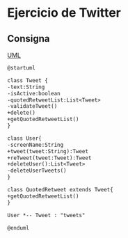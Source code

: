 # Ejercicio de Twitter

## Consigna

[UML](/png/VL3HIiGm47pFLuHxkdhq1uB8-Iw2Udv0R8OZa4inkws2-EzkbbXh7ouFosOcEpkP8x4lF5sIaJCaJsHF7m3RBsDxnYUx5ound-KMwNxWECEzZME2pmAzJoCZF8Fho4CaThNSgiATyBDFCNY60llEs4D00aFRC_XfEo_4zw-FLqAfBcWeG7xq5onU3go2MXlOELqYNC5fnMg_a6r_bTvt6xD_b4AqzlBFg9LOa4DBIYnU-qlLipTzts9rTgSFQ6VCKKGa-Hy0)
```javadoc
@startuml

class Tweet {
-text:String
-isActive:boolean
-quotedRetweetList:List<Tweet>
-validateTweet()
+delete()
+getQuotedRetweetList()
}

class User{
-screenName:String
+tweet(tweet:String):Tweet
+reTweet(tweet:Tweet):Tweet
+deleteUser():List<Tweet>
-deleteUserTweets()
}

class QuotedRetweet extends Tweet{
+getQuotedRetweetList()
}

User *-- Tweet : "tweets"

@enduml
```
